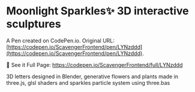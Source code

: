 # Moonlight Sparkles✨ 3D interactive sculptures

A Pen created on CodePen.io. Original URL: [https://codepen.io/ScavengerFrontend/pen/LYNzddd](https://codepen.io/ScavengerFrontend/pen/LYNzddd).

🌠 See it Full Page: https://codepen.io/ScavengerFrontend/full/LYNzddd

3D letters designed in Blender, generative flowers and plants made in three.js, glsl shaders and sparkles particle system using three.bas